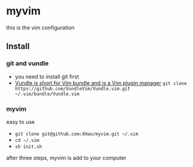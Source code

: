 # myvim

this is the vim configuration

## Install

### git and vundle

* you need to install git first
* [Vundle is short for Vim bundle and is a Vim plugin manager](https://github.com/VundleVim/Vundle.vim)
`git clone https://github.com/VundleVim/Vundle.vim.git ~/.vim/bundle/Vundle.vim`

### myvim

easy to use

* `git clone git@github.com:XHao/myvim.git ~/.vim`
* `cd ~/.vim`
* `sh init.sh`

after three steps, myvim is add to your computer
